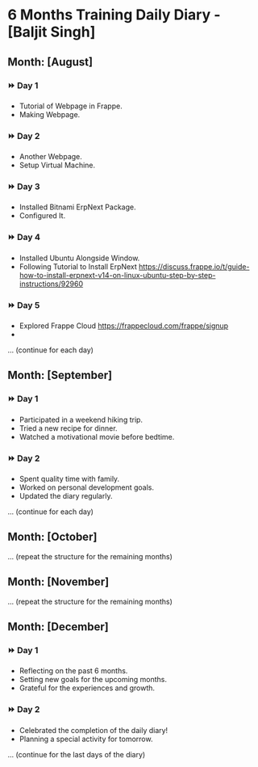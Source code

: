 # 6 Months Training Daily Diary - [Baljit Singh]

## Month: [August]

### :fast_forward: Day 1
- Tutorial of Webpage in Frappe.
- Making Webpage.

### :fast_forward: Day 2
- Another Webpage.
- Setup Virtual Machine.

### :fast_forward: Day 3
- Installed Bitnami ErpNext Package.
- Configured It.

### :fast_forward: Day 4
- Installed Ubuntu Alongside Window.
- Following Tutorial to Install ErpNext https://discuss.frappe.io/t/guide-how-to-install-erpnext-v14-on-linux-ubuntu-step-by-step-instructions/92960

### :fast_forward: Day 5
- Explored Frappe Cloud https://frappecloud.com/frappe/signup
- 

... (continue for each day)

## Month: [September]

### :fast_forward: Day 1
- Participated in a weekend hiking trip.
- Tried a new recipe for dinner.
- Watched a motivational movie before bedtime.

### :fast_forward: Day 2
- Spent quality time with family.
- Worked on personal development goals.
- Updated the diary regularly.

... (continue for each day)

## Month: [October]

... (repeat the structure for the remaining months)

## Month: [November]

... (repeat the structure for the remaining months)

## Month: [December]

### :fast_forward: Day 1
- Reflecting on the past 6 months.
- Setting new goals for the upcoming months.
- Grateful for the experiences and growth.

### :fast_forward: Day 2
- Celebrated the completion of the daily diary!
- Planning a special activity for tomorrow.

... (continue for the last days of the diary)
